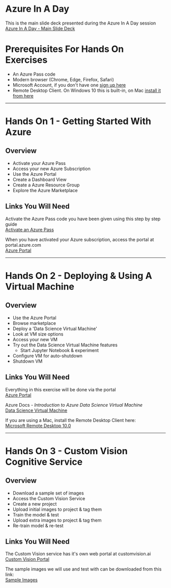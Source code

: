 # Azure In A Day

This is the main slide deck presented during the Azure In A Day session  
<a href="https://1drv.ms/b/s!AhEX99ErZbKGg2uNDzXaHTpL0125" class="btn-blue" target="_blank">Azure In A Day - Main Slide Deck</a>

# Prerequisites For Hands On Exercises
- An Azure Pass code
- Modern browser (Chrome, Edge, Firefox, Safari)
- Microsoft Account, if you don't have one [sign up here](https://signup.live.com/)
- Remote Desktop Client. On Windows 10 this is built-in, on Mac [install it from here](https://itunes.apple.com/gb/app/microsoft-remote-desktop-10/id1295203466)

---

# Hands On 1 - Getting Started With Azure

## Overview
- Activate your Azure Pass
- Access your new Azure Subscription
- Use the Azure Portal
- Create a Dashboard View
- Create a Azure Resource Group
- Explore the Azure Marketplace

## Links You Will Need

Activate the Azure Pass code you have been given using this step by step guide  
<a href="azurepass-guide.pdf" class="btn-blue" target="_blank">Activate an Azure Pass</a> 

When you have activated your Azure subscription, access the portal at portal<span></span>.azure.com  
<a href="https://portal.azure.com" class="btn-blue" target="_blank">Azure Portal</a>

---

# Hands On 2 - Deploying & Using A Virtual Machine

## Overview
- Use the Azure Portal
- Browse marketplace
- Deploy a 'Data Science Virtual Machine'
- Look at VM size options
- Access your new VM
- Try out the Data Science Virtual Machine features
  - Start Jupyter Notebook & experiment
- Configure VM for auto-shutdown
- Shutdown VM

## Links You Will Need

Everything in this exercise will be done via the portal  
<a href="https://portal.azure.com" class="btn-blue" target="_blank">Azure Portal</a>

Azure Docs - *Introduction to Azure Data Science Virtual Machine*  
<a href="https://docs.microsoft.com/en-us/azure/machine-learning/data-science-virtual-machine/overview" class="btn-blue" target="_blank">Data Science Virtual Machine</a>

If you are using a Mac, install the Remote Desktop Client here:  
<a href="https://itunes.apple.com/gb/app/microsoft-remote-desktop-10/id1295203466" class="btn-blue" target="_blank">Microsoft Remote Desktop 10.0</a>

---

# Hands On 3 - Custom Vision Cognitive Service

## Overview
- Download a sample set of images
- Access the Custom Vision Service
- Create a new project
- Upload initial images to project & tag them
- Train the model & test
- Upload extra images to project & tag them
- Re-train model & re-test

## Links You Will Need

The Custom Vision service has it's own web portal at customvision<span></span>.ai  
<a href="https://customvision.ai/" class="btn-blue" target="_blank">Custom Vision Portal</a>

The sample images we will use and test with can be downloaded from this link:  
<a href="custom-vision-images.zip" class="btn-blue" target="_blank">Sample Images</a>

